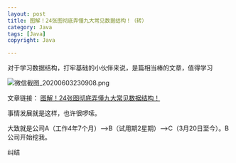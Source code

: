 ```yaml
---
layout: post
title: 图解！24张图彻底弄懂九大常见数据结构！（转）
category: Java
tags: [Java]
copyright: Java

---
```


对于学习数据结构，打牢基础的小伙伴来说，是篇相当棒的文章，值得学习

![微信截图_20200603230908.png][1]



文章链接：
[图解！24张图彻底弄懂九大常见数据结构！][2]


  [1]: https://images.niaobulashi.com/typecho/uploads/2020/06/4248174982.png
  [2]: https://blog.csdn.net/u014398524/article/details/106322387/

事情发展就是这样，也许很啰嗦。

大致就是公司A（工作4年7个月）-->B（试用期2星期）-->C（3月20日至今）。B公司开始挖我。

纠结
